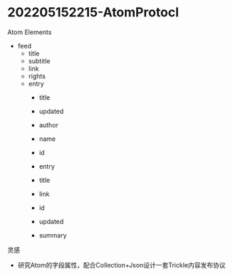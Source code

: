 # 202205152215-AtomProtocl

Atom Elements
- feed
  - title
  - subtitle
  - link
  - rights
  - entry
    - title

    - updated
    - author
    - name
    - id
    - entry
    - title
    - link
    - id
    - updated
    - summary

灵感
- 研究Atom的字段属性，配合Collection+Json设计一套Trickle内容发布协议